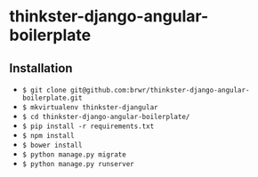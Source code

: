 # thinkster-django-angular-boilerplate

## Installation

* `$ git clone git@github.com:brwr/thinkster-django-angular-boilerplate.git`
* `$ mkvirtualenv thinkster-djangular`
* `$ cd thinkster-django-angular-boilerplate/`
* `$ pip install -r requirements.txt`
* `$ npm install`
* `$ bower install`
* `$ python manage.py migrate`
* `$ python manage.py runserver`
